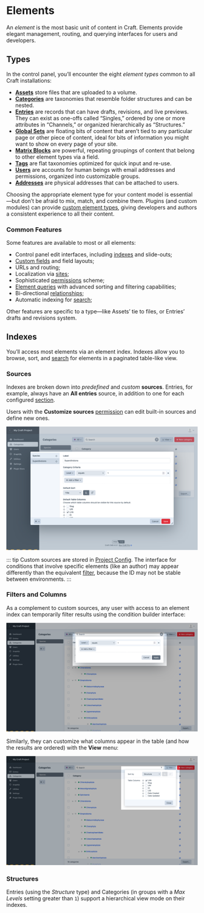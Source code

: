 # Elements

An _element_ is the most basic unit of content in Craft. Elements provide elegant management, routing, and querying interfaces for users and developers.

## Types

In the control panel, you’ll encounter the eight _element types_ common to all Craft installations:

- [**Assets**](assets.md) store files that are uploaded to a volume.
- [**Categories**](categories.md) are taxonomies that resemble folder structures and can be nested.
- [**Entries**](entries.md) are records that can have drafts, revisions, and live previews. They can exist as one-offs called “Singles,” ordered by one or more attributes in “Channels,” or organized hierarchically as “Structures.”
- [**Global Sets**](globals.md) are floating bits of content that aren’t tied to any particular page or other piece of content, ideal for bits of information you might want to show on every page of your site.
- [**Matrix Blocks**](matrix-blocks.md) are powerful, repeating groupings of content that belong to other element types via a field.
- [**Tags**](tags.md) are flat taxonomies optimized for quick input and re-use.
- [**Users**](users.md) are accounts for human beings with email addresses and permissions, organized into customizable groups.
- [**Addresses**](addresses.md) are physical addresses that can be attached to users.

Choosing the appropriate element type for your content model is essential—but don’t be afraid to mix, match, and combine them. Plugins (and custom modules) can provide [custom element types](./extend/element-types.md), giving developers and authors a consistent experience to all their content.

### Common Features

Some features are available to most or all elements:

- Control panel edit interfaces, including [indexes](#indexes) and slide-outs;
- [Custom fields](./fields.md) and field layouts;
- URLs and routing;
- Localization via [sites](./sites.md);
- Sophisticated [permissions](./user-management.md#permissions) scheme;
- [Element queries](./element-queries.md) with advanced sorting and filtering capabilities;
- Bi-directional [relationships](./relations.md);
- Automatic indexing for [search](./searching.md);

Other features are specific to a type—like Assets’ tie to files, or Entries’ drafts and revisions system.

## Indexes

You’ll access most elements via an element index. Indexes allow you to browse, sort, and [search](./searching.md) for elements in a paginated table-like view.

### Sources

Indexes are broken down into _predefined_ and _custom_ **sources**. Entries, for example, always have an **All entries** source, in addition to one for each configured [section](./entries.md#sections).

Users with the **Customize sources** [permission](./user-management.md#permissions) can edit built-in sources and define new ones.

<BrowserShot url="https://my-craft-project.ddev.site/categories/species" :link="false" caption="Customizing element sources.">
<img src="./images/element-index-customize-sources.png" alt="Customizing element sources">
</BrowserShot>

::: tip
Custom sources are stored in [Project Config](./project-config.md). The interface for conditions that involve specific elements (like an author) may appear differently than the equivalent [filter](#filters-and-columns), because the ID may not be stable between environments.
:::

### Filters and Columns

As a complement to custom sources, any user with access to an element index can temporarily filter results using the condition builder interface:

<BrowserShot url="https://my-craft-project.ddev.site/categories/species" :link="false" caption="Using the condition builder to narrow results.">
<img src="./images/element-index-condition-builder.png" alt="Craft’s condition builder">
</BrowserShot>

Similarly, they can customize what columns appear in the table (and how the results are ordered) with the **View** menu:

<BrowserShot url="https://my-craft-project.ddev.site/categories/species" :link="false">
<img src="./images/element-index-view-options.png" alt="Customizing element index columns and sorting">
</BrowserShot>

### Structures

Entries (using the _Structure_ type) and Categories (in groups with a _Max Levels_ setting greater than `1`) support a hierarchical view mode on their indexes. 
